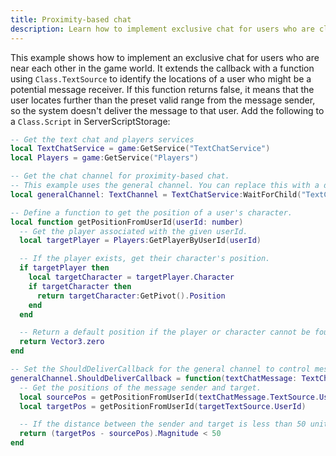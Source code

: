 ```yaml
---
title: Proximity-based chat
description: Learn how to implement exclusive chat for users who are close to each other in locations using the TextChatService.
---
```


This example shows how to implement an exclusive chat for users who are near each other in the game world. It extends the callback with a function using `Class.TextSource` to identify the locations of a user who might be a potential message receiver. If this function returns false, it means that the user locates further than the preset valid range from the message sender, so the system doesn't deliver the message to that user. Add the following to a `Class.Script` in ServerScriptStorage:

```lua title='Server'
-- Get the text chat and players services
local TextChatService = game:GetService("TextChatService")
local Players = game:GetService("Players")

-- Get the chat channel for proximity-based chat.
-- This example uses the general channel. You can replace this with a dedicated channel.
local generalChannel: TextChannel = TextChatService:WaitForChild("TextChannels").RBXGeneral

-- Define a function to get the position of a user's character.
local function getPositionFromUserId(userId: number)
  -- Get the player associated with the given userId.
  local targetPlayer = Players:GetPlayerByUserId(userId)

  -- If the player exists, get their character's position.
  if targetPlayer then
    local targetCharacter = targetPlayer.Character
    if targetCharacter then
      return targetCharacter:GetPivot().Position
    end
  end

  -- Return a default position if the player or character cannot be found.
  return Vector3.zero
end

-- Set the ShouldDeliverCallback for the general channel to control message delivery.
generalChannel.ShouldDeliverCallback = function(textChatMessage: TextChatMessage, targetTextSource: TextSource)
  -- Get the positions of the message sender and target.
  local sourcePos = getPositionFromUserId(textChatMessage.TextSource.UserId)
  local targetPos = getPositionFromUserId(targetTextSource.UserId)

  -- If the distance between the sender and target is less than 50 units, deliver the message.
  return (targetPos - sourcePos).Magnitude < 50
end
```
